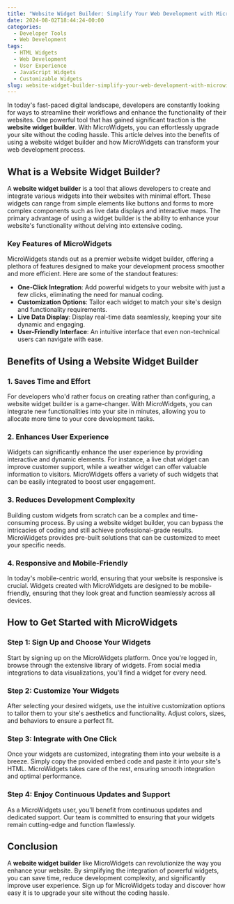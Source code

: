 ```yaml
---
title: "Website Widget Builder: Simplify Your Web Development with MicroWidgets"
date: 2024-08-02T18:44:24-00:00
categories:
  - Developer Tools
  - Web Development
tags:
  - HTML Widgets
  - Web Development
  - User Experience
  - JavaScript Widgets
  - Customizable Widgets
slug: website-widget-builder-simplify-your-web-development-with-microwidgets
---
```


In today's fast-paced digital landscape, developers are constantly looking for ways to streamline their workflows and enhance the functionality of their websites. One powerful tool that has gained significant traction is the **website widget builder**. With MicroWidgets, you can effortlessly upgrade your site without the coding hassle. This article delves into the benefits of using a website widget builder and how MicroWidgets can transform your web development process.

## What is a Website Widget Builder?

A **website widget builder** is a tool that allows developers to create and integrate various widgets into their websites with minimal effort. These widgets can range from simple elements like buttons and forms to more complex components such as live data displays and interactive maps. The primary advantage of using a widget builder is the ability to enhance your website's functionality without delving into extensive coding.

### Key Features of MicroWidgets

MicroWidgets stands out as a premier website widget builder, offering a plethora of features designed to make your development process smoother and more efficient. Here are some of the standout features:

- **One-Click Integration**: Add powerful widgets to your website with just a few clicks, eliminating the need for manual coding.
- **Customization Options**: Tailor each widget to match your site's design and functionality requirements.
- **Live Data Display**: Display real-time data seamlessly, keeping your site dynamic and engaging.
- **User-Friendly Interface**: An intuitive interface that even non-technical users can navigate with ease.

## Benefits of Using a Website Widget Builder

### 1. Saves Time and Effort

For developers who'd rather focus on creating rather than configuring, a website widget builder is a game-changer. With MicroWidgets, you can integrate new functionalities into your site in minutes, allowing you to allocate more time to your core development tasks.

### 2. Enhances User Experience

Widgets can significantly enhance the user experience by providing interactive and dynamic elements. For instance, a live chat widget can improve customer support, while a weather widget can offer valuable information to visitors. MicroWidgets offers a variety of such widgets that can be easily integrated to boost user engagement.

### 3. Reduces Development Complexity

Building custom widgets from scratch can be a complex and time-consuming process. By using a website widget builder, you can bypass the intricacies of coding and still achieve professional-grade results. MicroWidgets provides pre-built solutions that can be customized to meet your specific needs.

### 4. Responsive and Mobile-Friendly

In today's mobile-centric world, ensuring that your website is responsive is crucial. Widgets created with MicroWidgets are designed to be mobile-friendly, ensuring that they look great and function seamlessly across all devices.

## How to Get Started with MicroWidgets

### Step 1: Sign Up and Choose Your Widgets

Start by signing up on the MicroWidgets platform. Once you're logged in, browse through the extensive library of widgets. From social media integrations to data visualizations, you'll find a widget for every need.

### Step 2: Customize Your Widgets

After selecting your desired widgets, use the intuitive customization options to tailor them to your site's aesthetics and functionality. Adjust colors, sizes, and behaviors to ensure a perfect fit.

### Step 3: Integrate with One Click

Once your widgets are customized, integrating them into your website is a breeze. Simply copy the provided embed code and paste it into your site's HTML. MicroWidgets takes care of the rest, ensuring smooth integration and optimal performance.

### Step 4: Enjoy Continuous Updates and Support

As a MicroWidgets user, you'll benefit from continuous updates and dedicated support. Our team is committed to ensuring that your widgets remain cutting-edge and function flawlessly.

## Conclusion

A **website widget builder** like MicroWidgets can revolutionize the way you enhance your website. By simplifying the integration of powerful widgets, you can save time, reduce development complexity, and significantly improve user experience. Sign up for MicroWidgets today and discover how easy it is to upgrade your site without the coding hassle.
